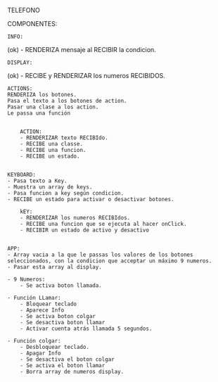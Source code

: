 TELEFONO

COMPONENTES:

    INFO:

(ok) - RENDERIZA mensaje al RECIBIR la condicion.

    DISPLAY:

(ok) - RECIBE y RENDERIZAR los numeros RECIBIDOS.

    ACTIONS:
    RENDERIZA los botones.
    Pasa el texto a los botones de action.
    Pasar una clase a los action.
    Le passa una función


        ACTION:
        - RENDERIZAR texto RECIBIdo.
        - RECIBE una classe.
        - RECIBE una funcion.
        - RECIBE un estado.


    KEYBOARD:
    - Pasa texto a Key.
    - Muestra un array de keys.
    - Pasa funcion a key según condicion.
    - RECIBE un estado para activar o desactivar botones.

        kEY:
        - RENDERIZAR los numeros RECIBIdos.
        - RECIBE una funcion que se ejecuta al hacer onClick.
        - RECIBIR un estado de activo y desactivo


    APP:
    - Array vacia a la que le passas los valores de los botones seleccionados, con la condicion que acceptar un máximo 9 numeros.
    - Pasar esta array al display.

    - 9 Numeros:
        - Se activa boton llamada.

    - Función LLamar:
        - Bloquear teclado
        - Aparece Info
        - Se activa boton colgar
        - Se desactiva boton llamar
        - Activar cuenta atrás llamada 5 segundos.

    - Función colgar:
        - Desbloquear teclado.
        - Apagar Info
        - Se desactiva el boton colgar
        - Se activa el boton llamar
        - Borra array de numeros display.
